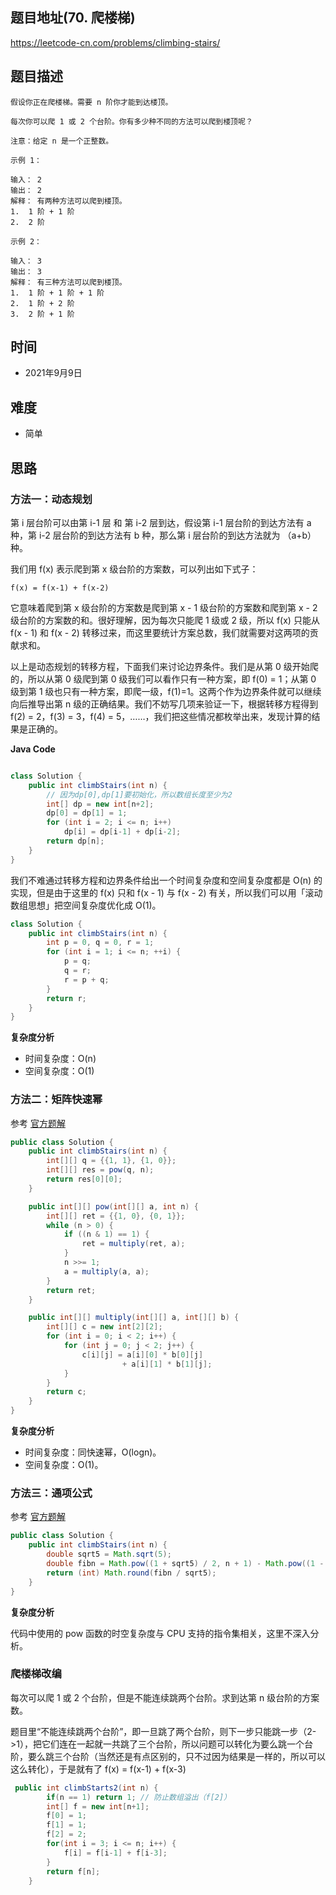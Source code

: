 
## 题目地址(70. 爬楼梯)

https://leetcode-cn.com/problems/climbing-stairs/

## 题目描述

```
假设你正在爬楼梯。需要 n 阶你才能到达楼顶。

每次你可以爬 1 或 2 个台阶。你有多少种不同的方法可以爬到楼顶呢？

注意：给定 n 是一个正整数。

示例 1：

输入： 2
输出： 2
解释： 有两种方法可以爬到楼顶。
1.  1 阶 + 1 阶
2.  2 阶

示例 2：

输入： 3
输出： 3
解释： 有三种方法可以爬到楼顶。
1.  1 阶 + 1 阶 + 1 阶
2.  1 阶 + 2 阶
3.  2 阶 + 1 阶

```

## 时间

- 2021年9月9日

## 难度

- 简单

## 思路

### 方法一：动态规划

第 i 层台阶可以由第 i-1 层 和 第 i-2 层到达，假设第 i-1 层台阶的到达方法有 a 种，第 i-2 层台阶的到达方法有 b 种，那么第 i 层台阶的到达方法就为 （a+b）种。

我们用 f(x) 表示爬到第 x 级台阶的方案数，可以列出如下式子：
```
f(x) = f(x-1) + f(x-2)
```
它意味着爬到第 x 级台阶的方案数是爬到第 x - 1 级台阶的方案数和爬到第 x - 2 级台阶的方案数的和。很好理解，因为每次只能爬 1 级或 2 级，所以 f(x) 只能从 f(x - 1) 和 f(x - 2) 转移过来，而这里要统计方案总数，我们就需要对这两项的贡献求和。

以上是动态规划的转移方程，下面我们来讨论边界条件。我们是从第 0 级开始爬的，所以从第 0 级爬到第 0 级我们可以看作只有一种方案，即 f(0) = 1；从第 0 级到第 1 级也只有一种方案，即爬一级，f(1)=1。这两个作为边界条件就可以继续向后推导出第 n 级的正确结果。我们不妨写几项来验证一下，根据转移方程得到 f(2) = 2，f(3) = 3，f(4) = 5，……，我们把这些情况都枚举出来，发现计算的结果是正确的。


**Java Code**

```java

class Solution {
    public int climbStairs(int n) {
        // 因为dp[0],dp[1]要初始化，所以数组长度至少为2
        int[] dp = new int[n+2];
        dp[0] = dp[1] = 1;
        for (int i = 2; i <= n; i++) 
            dp[i] = dp[i-1] + dp[i-2];
        return dp[n];
    }
}

```
我们不难通过转移方程和边界条件给出一个时间复杂度和空间复杂度都是 O(n) 的实现，但是由于这里的 f(x) 只和 f(x - 1) 与 f(x - 2) 有关，所以我们可以用「滚动数组思想」把空间复杂度优化成 O(1)。

```java
class Solution {
    public int climbStairs(int n) {
        int p = 0, q = 0, r = 1;
        for (int i = 1; i <= n; ++i) {
            p = q; 
            q = r; 
            r = p + q;
        }
        return r;
    }
}
```

**复杂度分析**

- 时间复杂度：O(n)
- 空间复杂度：O(1)

### 方法二：矩阵快速幂

参考 [官方题解](https://leetcode-cn.com/problems/climbing-stairs/solution/pa-lou-ti-by-leetcode-solution/)

```java
public class Solution {
    public int climbStairs(int n) {
        int[][] q = {{1, 1}, {1, 0}};
        int[][] res = pow(q, n);
        return res[0][0];
    }

    public int[][] pow(int[][] a, int n) {
        int[][] ret = {{1, 0}, {0, 1}};
        while (n > 0) {
            if ((n & 1) == 1) {
                ret = multiply(ret, a);
            }
            n >>= 1;
            a = multiply(a, a);
        }
        return ret;
    }

    public int[][] multiply(int[][] a, int[][] b) {
        int[][] c = new int[2][2];
        for (int i = 0; i < 2; i++) {
            for (int j = 0; j < 2; j++) {
                c[i][j] = a[i][0] * b[0][j] 
                         + a[i][1] * b[1][j];
            }
        }
        return c;
    }
}
```
**复杂度分析**

- 时间复杂度：同快速幂，O(logn)。
- 空间复杂度：O(1)。

### 方法三：通项公式

参考 [官方题解](https://leetcode-cn.com/problems/climbing-stairs/solution/pa-lou-ti-by-leetcode-solution/)

```java
public class Solution {
    public int climbStairs(int n) {
        double sqrt5 = Math.sqrt(5);
        double fibn = Math.pow((1 + sqrt5) / 2, n + 1) - Math.pow((1 - sqrt5) / 2, n + 1);
        return (int) Math.round(fibn / sqrt5);
    }
}

```
**复杂度分析**

代码中使用的 pow 函数的时空复杂度与 CPU 支持的指令集相关，这里不深入分析。

### 爬楼梯改编
每次可以爬 1 或 2 个台阶，但是不能连续跳两个台阶。求到达第 n 级台阶的方案数。

题目里“不能连续跳两个台阶”，即一旦跳了两个台阶，则下一步只能跳一步（2->1），把它们连在一起就一共跳了三个台阶，所以问题可以转化为要么跳一个台阶，要么跳三个台阶（当然还是有点区别的，只不过因为结果是一样的，所以可以这么转化），于是就有了 f(x) = f(x-1) + f(x-3)

```java
 public int climbStarts2(int n) {
        if(n == 1) return 1; // 防止数组溢出（f[2]）
        int[] f = new int[n+1];
        f[0] = 1;
        f[1] = 1;
        f[2] = 2;
        for(int i = 3; i <= n; i++) {
            f[i] = f[i-1] + f[i-3];
        }
        return f[n];
    }
```



